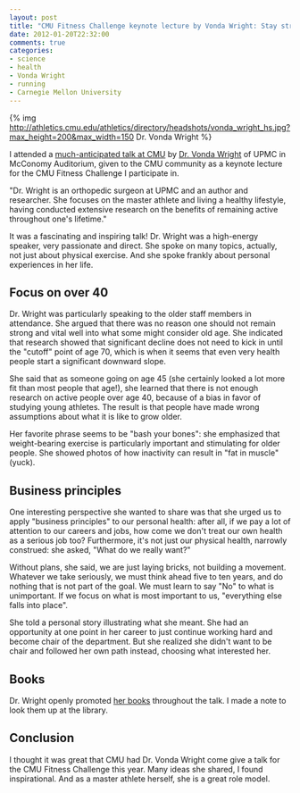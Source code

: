 ```yaml
---
layout: post
title: "CMU Fitness Challenge keynote lecture by Vonda Wright: Stay strong at any age"
date: 2012-01-20T22:32:00
comments: true
categories: 
- science
- health
- Vonda Wright
- running
- Carnegie Mellon University
---
```

{% img http://athletics.cmu.edu/athletics/directory/headshots/vonda_wright_hs.jpg?max_height=200&max_width=150 Dr. Vonda Wright %}

I attended a [much-anticipated talk at CMU](http://athletics.cmu.edu/generalnews/2011-2012/vondawright) by [Dr. Vonda Wright](http://www.drvondawright.com/) of UPMC in McConomy Auditorium, given to the CMU community as a keynote lecture for the CMU Fitness Challenge I participate in.

"Dr. Wright is an orthopedic surgeon at UPMC and an author and researcher. She focuses on the master athlete and living a healthy lifestyle, having conducted extensive research on the benefits of remaining active throughout one's lifetime."

It was a fascinating and inspiring talk! Dr. Wright was a high-energy speaker, very passionate and direct. She spoke on many topics, actually, not just about physical exercise. And she spoke frankly about personal experiences in her life.

<!--more-->

## Focus on over 40

Dr. Wright was particularly speaking to the older staff members in attendance. She argued that there was no reason one should not remain strong and vital well into what some might consider old age. She indicated that research showed that significant decline does not need to kick in until the "cutoff" point of age 70, which is when it seems that even very health people start a significant downward slope.

She said that as someone going on age 45 (she certainly looked a lot more fit than most people that age!), she learned that there is not enough research on active people over age 40, because of a bias in favor of studying young athletes. The result is that people have made wrong assumptions about what it is like to grow older.

Her favorite phrase seems to be "bash your bones": she emphasized that weight-bearing exercise is particularly important and stimulating for older people. She showed photos of how inactivity can result in "fat in muscle" (yuck).

## Business principles

One interesting perspective she wanted to share was that she urged us to apply "business principles" to our personal health: after all, if we pay a lot of attention to our careers and jobs, how come we don't treat our own health as a serious job too? Furthermore, it's not just our physical health, narrowly construed: she asked, "What do we really want?" 

Without plans, she said, we are just laying bricks, not building a movement. Whatever we take seriously, we must think ahead five to ten years, and do nothing that is not part of the goal. We must learn to say "No" to what is unimportant. If we focus on what is most important to us, "everything else falls into place".

She told a personal story illustrating what she meant. She had an opportunity at one point in her career to just continue working hard and become chair of the department. But she realized she didn't want to be chair and followed her own path instead, choosing what interested her.

## Books

Dr. Wright openly promoted [her books](http://www.drvondawright.com/fitness-author/) throughout the talk. I made a note to look them up at the library.

## Conclusion

I thought it was great that CMU had Dr. Vonda Wright come give a talk for the CMU Fitness Challenge this year. Many ideas she shared, I found inspirational. And as a master athlete herself, she is a great role model.
